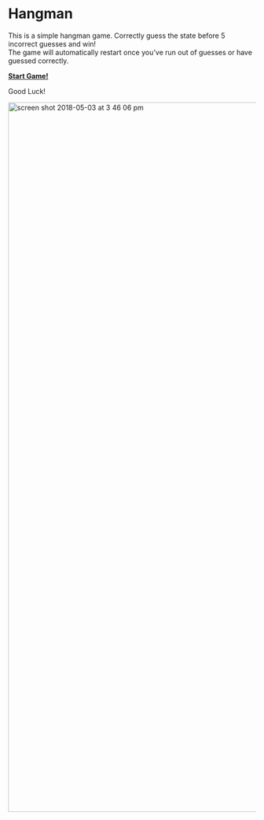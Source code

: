 # Hangman

This is a simple hangman game.  Correctly guess the state before 5 incorrect guesses and win!  
The game will automatically restart once you've run out of guesses or have guessed correctly.

<a href="https://katkeivens.github.io/hangman/"><b>Start Game!</b></a>

Good Luck!

<img width="1440" alt="screen shot 2018-05-03 at 3 46 06 pm" src="https://user-images.githubusercontent.com/31232038/39606223-25573202-4ee9-11e8-87c3-ac2f28f1ea6a.png">
